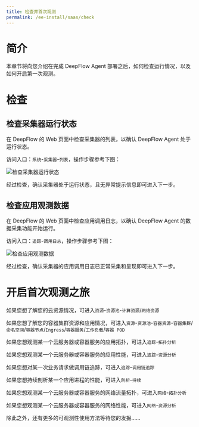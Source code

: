 ```yaml
---
title: 检查并首次观测
permalink: /ee-install/saas/check
---
```


# 简介

本章节将向您介绍在完成 DeepFlow Agent 部署之后，如何检查运行情况，以及如何开启第一次观测。

# 检查

## 检查采集器运行状态

在 DeepFlow 的 Web 页面中检查采集器的列表，以确认 DeepFlow Agent 处于运行状态。

访问入口：`系统`-`采集器`-`列表`，操作步骤参考下图：

![检查采集器运行状态](https://yunshan-guangzhou.oss-cn-beijing.aliyuncs.com/pub/pic/202407036685209d99561.png)

经过检查，确认采集器处于运行状态，且无异常提示信息即可进入下一步。

## 检查应用观测数据

在 DeepFlow 的 Web 页面中检查应用调用日志，以确认 DeepFlow Agent 的数据采集功能开始运行。

访问入口：`追踪`-`调用日志`，操作步骤参考下图：

![检查应用观测数据](https://yunshan-guangzhou.oss-cn-beijing.aliyuncs.com/pub/pic/202407036685209fb556f.png)

经过检查，确认采集器的应用调用日志已正常采集和呈现即可进入下一步。

# 开启首次观测之旅

如果您想了解您的云资源情况，可进入`资源`-`资源池`-`计算资源`/`网络资源`

如果您想了解您的容器集群资源和应用情况，可进入`资源`-`资源池`-`容器资源`-`容器集群`/`命名空间`/`容器节点`/`Ingress`/`容器服务`/`工作负载`/`容器 POD`

如果您想观测某一个云服务器或容器服务的应用拓扑，可进入`追踪`-`拓扑分析`

如果您想观测某一个云服务器或容器服务的应用性能，可进入`追踪`-`资源分析`

如果您想对某一次业务请求做调用链追踪，可进入`追踪`-`调用链追踪`

如果您想持续剖析某一个应用进程的性能，可进入`剖析`-`持续`

如果您想观测某一个云服务器或容器服务的网络流量拓扑，可进入`网络`-`拓扑分析`

如果您想观测某一个云服务器或容器服务的网络性能，可进入`网络`-`资源分析`

除此之外，还有更多的可观测性使用方法等待您的发掘……

